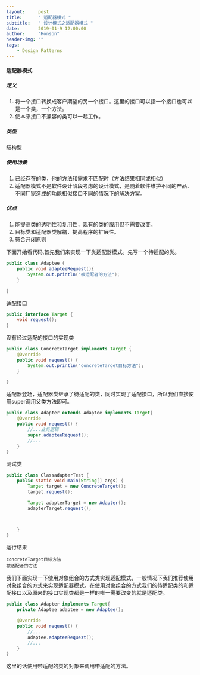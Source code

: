 ```yaml
---
layout:     post
title:      " 适配器模式 "
subtitle:   " 设计模式之适配器模式 "
date:       2019-01-9 12:00:00
author:     "Honson"
header-img: ""
tags:
    - Design Patterns
---
```




#### 适配器模式
##### 定义
1. 将一个接口转换成客户期望的另一个接口。这里的接口可以指一个接口也可以是一个类，一个方法。
2. 使本来接口不兼容的类可以一起工作。

##### 类型
结构型
##### 使用场景
1. 已经存在的类，他的方法和需求不匹配时（方法结果相同或相似）
2. 适配器模式不是软件设计阶段考虑的设计模式，是随着软件维护不同的产品、不同厂家造成的功能相似接口不同的情况下的解决方案。

##### 优点
1. 能提高类的透明性和复用性，现有的类的服用但不需要改变。
2. 目标类和适配器类解耦，提高程序的扩展性。
3. 符合开闭原则

下面开始看代码,首先我们来实现一下类适配器模式。先写一个待适配的类。
```java
public class Adaptee {
    public void adapteeRequest(){
        System.out.println("被适配者的方法");
    }

}
```
适配接口
```java
public interface Target {
    void request();
}
```
没有经过适配的接口的实现类

```java
public class ConcreteTarget implements Target {
    @Override
    public void request() {
        System.out.println("concreteTarget目标方法");
    }

}
```
适配器登场，适配器类继承了待适配的类，同时实现了适配接口，所以我们直接使用super调用父类方法即可。
```java
public class Adapter extends Adaptee implements Target{
    @Override
    public void request() {
        //...业务逻辑
        super.adapteeRequest();
        //...
    }
}

```
测试类

```java
public class ClassadapterTest {
    public static void main(String[] args) {
        Target target = new ConcreteTarget();
        target.request();

        Target adapterTarget = new Adapter();
        adapterTarget.request();



    }
}
```
运行结果

```
concreteTarget目标方法
被适配者的方法
```
我们下面实现一下使用对象组合的方式类实现适配模式，一般情况下我们推荐使用对象组合的方式来实现适配器模式。在使用对象组合的方式我们的待适配类的和适配接口以及原来的接口实现类都是一样的唯一需要改变的就是适配类。

```java
public class Adapter implements Target{
    private Adaptee adaptee = new Adaptee();

    @Override
    public void request() {
        //...
        adaptee.adapteeRequest();
        //...
    }
}
```
这里的话使用带适配的类的对象来调用带适配的方法。
